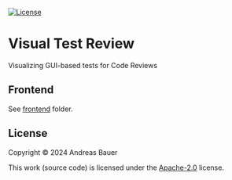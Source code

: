 [![License](https://img.shields.io/badge/License-Apache_2.0-blue.svg)](https://opensource.org/licenses/Apache-2.0)

# Visual Test Review

Visualizing GUI-based tests for Code Reviews

## Frontend

See [frontend](./frontend) folder.

## License

Copyright © 2024 Andreas Bauer

This work (source code) is licensed under the [Apache-2.0](./LICENSE) license.
